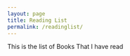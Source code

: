 ```yaml
---
layout: page
title: Reading List
permalink: /readinglist/
---
```


This is the list of Books That I have read